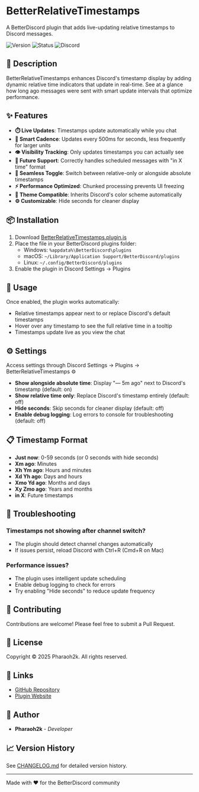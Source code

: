 # BetterRelativeTimestamps

A BetterDiscord plugin that adds live-updating relative timestamps to Discord messages.

![Version](https://img.shields.io/badge/version-1.1.1-blue.svg)
![Status](https://img.shields.io/badge/status-active-success.svg)
![Discord](https://img.shields.io/badge/discord-BetterDiscord-7289DA.svg)

## 📖 Description

BetterRelativeTimestamps enhances Discord's timestamp display by adding dynamic relative time indicators that update in real-time. See at a glance how long ago messages were sent with smart update intervals that optimize performance.

## ✨ Features

- **⏱️ Live Updates**: Timestamps update automatically while you chat
- **🎯 Smart Cadence**: Updates every 500ms for seconds, less frequently for larger units
- **👁️ Visibility Tracking**: Only updates timestamps you can actually see
- **📅 Future Support**: Correctly handles scheduled messages with "in X time" format
- **🔄 Seamless Toggle**: Switch between relative-only or alongside absolute timestamps
- **⚡ Performance Optimized**: Chunked processing prevents UI freezing
- **🎨 Theme Compatible**: Inherits Discord's color scheme automatically
- **⚙️ Customizable**: Hide seconds for cleaner display

## 📦 Installation

1. Download [BetterRelativeTimestamps.plugin.js](https://raw.githubusercontent.com/Pharaoh2k/BetterDiscordStuff/refs/heads/main/Plugins/BetterRelativeTimestamps/BetterRelativeTimestamps.plugin.js)
2. Place the file in your BetterDiscord plugins folder:
   - Windows: `%appdata%\BetterDiscord\plugins`
   - macOS: `~/Library/Application Support/BetterDiscord/plugins`
   - Linux: `~/.config/BetterDiscord/plugins`
3. Enable the plugin in Discord Settings → Plugins

## 🚀 Usage

Once enabled, the plugin works automatically:
- Relative timestamps appear next to or replace Discord's default timestamps
- Hover over any timestamp to see the full relative time in a tooltip
- Timestamps update live as you view the chat

## ⚙️ Settings

Access settings through Discord Settings → Plugins → BetterRelativeTimestamps ⚙️

- **Show alongside absolute time**: Display "— 5m ago" next to Discord's timestamp (default: on)
- **Show relative time only**: Replace Discord's timestamp entirely (default: off)
- **Hide seconds**: Skip seconds for cleaner display (default: off)
- **Enable debug logging**: Log errors to console for troubleshooting (default: off)

## 📋 Timestamp Format

- **Just now**: 0-59 seconds (or 0 seconds with hide seconds)
- **Xm ago**: Minutes
- **Xh Ym ago**: Hours and minutes
- **Xd Yh ago**: Days and hours
- **Xmo Yd ago**: Months and days
- **Xy Zmo ago**: Years and months
- **in X**: Future timestamps

## 🔧 Troubleshooting

### Timestamps not showing after channel switch?
- The plugin should detect channel changes automatically
- If issues persist, reload Discord with Ctrl+R (Cmd+R on Mac)

### Performance issues?
- The plugin uses intelligent update scheduling
- Enable debug logging to check for errors
- Try enabling "Hide seconds" to reduce update frequency

## 🤝 Contributing

Contributions are welcome! Please feel free to submit a Pull Request.

## 📝 License

Copyright © 2025 Pharaoh2k. All rights reserved.

## 🔗 Links

- [GitHub Repository](https://github.com/Pharaoh2k/BetterDiscordStuff)
- [Plugin Website](https://pharaoh2k.github.io/BetterDiscordStuff/)

## 👤 Author

- **Pharaoh2k** - *Developer*

## 📈 Version History

See [CHANGELOG.md](https://raw.githubusercontent.com/Pharaoh2k/BetterDiscordStuff/refs/heads/main/Plugins/BetterRelativeTimestamps/CHANGELOG.md) for detailed version history.

---

Made with ❤️ for the BetterDiscord community
